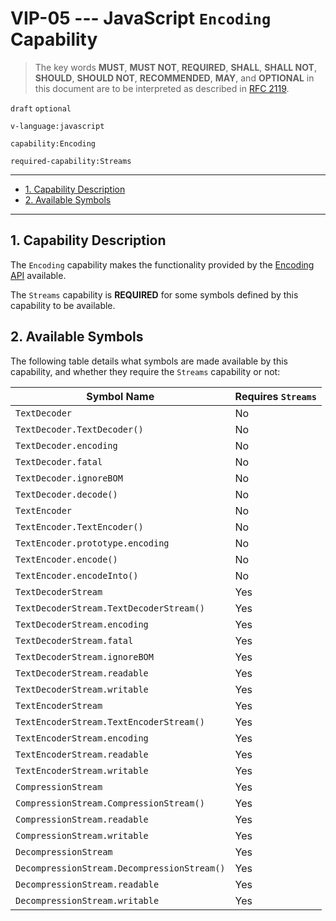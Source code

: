 <!-- markdownlint-disable MD043 -->

# VIP-05 --- JavaScript `Encoding` Capability

> The key words **MUST**, **MUST NOT**, **REQUIRED**, **SHALL**, **SHALL NOT**, **SHOULD**, **SHOULD NOT**, **RECOMMENDED**,  **MAY**, and **OPTIONAL** in this document are to be interpreted as described in [RFC 2119](https://www.rfc-editor.org/rfc/rfc2119.txt).

`draft` `optional`

`v-language:javascript`

`capability:Encoding`

`required-capability:Streams`

---

- [1. Capability Description](#1-capability-description)
- [2. Available Symbols](#2-available-symbols)

---

## 1. Capability Description

The `Encoding` capability makes the functionality provided by the [Encoding API](https://developer.mozilla.org/en-US/docs/Web/API/Encoding_API) available.

The `Streams` capability is **REQUIRED** for some symbols defined by this capability to be available.

## 2. Available Symbols

The following table details what symbols are made available by this capability, and whether they require the `Streams` capability or not:

| Symbol Name                                 | Requires `Streams` |
| ------------------------------------------- | ------------------ |
| `TextDecoder`                               | No                 |
| `TextDecoder.TextDecoder()`                 | No                 |
| `TextDecoder.encoding`                      | No                 |
| `TextDecoder.fatal`                         | No                 |
| `TextDecoder.ignoreBOM`                     | No                 |
| `TextDecoder.decode()`                      | No                 |
| `TextEncoder`                               | No                 |
| `TextEncoder.TextEncoder()`                 | No                 |
| `TextEncoder.prototype.encoding`            | No                 |
| `TextEncoder.encode()`                      | No                 |
| `TextEncoder.encodeInto()`                  | No                 |
| `TextDecoderStream`                         | Yes                |
| `TextDecoderStream.TextDecoderStream()`     | Yes                |
| `TextDecoderStream.encoding`                | Yes                |
| `TextDecoderStream.fatal`                   | Yes                |
| `TextDecoderStream.ignoreBOM`               | Yes                |
| `TextDecoderStream.readable`                | Yes                |
| `TextDecoderStream.writable`                | Yes                |
| `TextEncoderStream`                         | Yes                |
| `TextEncoderStream.TextEncoderStream()`     | Yes                |
| `TextEncoderStream.encoding`                | Yes                |
| `TextEncoderStream.readable`                | Yes                |
| `TextEncoderStream.writable`                | Yes                |
| `CompressionStream`                         | Yes                |
| `CompressionStream.CompressionStream()`     | Yes                |
| `CompressionStream.readable`                | Yes                |
| `CompressionStream.writable`                | Yes                |
| `DecompressionStream`                       | Yes                |
| `DecompressionStream.DecompressionStream()` | Yes                |
| `DecompressionStream.readable`              | Yes                |
| `DecompressionStream.writable`              | Yes                |
